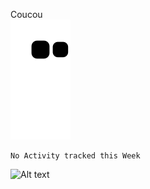 Coucou  
![Alt text](https://raw.githubusercontent.com/zall9/zall9/output/github-contribution-grid-snake.svg)

<!--START_SECTION:waka-->
```text
No Activity tracked this Week
```
<!--END_SECTION:waka-->

![Alt text](https://github.com/zall9/zall9/blob/<branch-name>/images/stat.svg)
